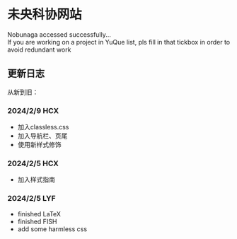 # 未央科协网站

Nobunaga accessed successfully...  
If you are working on a project in YuQue list, pls fill in that tickbox in order to avoid redundant work

## 更新日志

从新到旧：

### 2024/2/9 HCX

* 加入classless.css
* 加入导航栏、页尾
* 使用新样式修饰

### 2024/2/5 HCX

* 加入样式指南

### 2024/2/5 LYF

* finished LaTeX
* finished FISH
* add some harmless css
